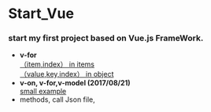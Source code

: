 # Start_Vue
### start my first project based on Vue.js FrameWork. 
* **v-for**<br/>
 [（item,index） in items](http://jsbin.com/wojicux/edit?html,js,output)<br/>
 [（value,key,index） in object](http://jsbin.com/xeqahal/edit?html,js,output)<br/>
* **v-on, v-for,v-model (2017/08/21)**<br/>
 [small example](http://jsbin.com/zavicecali/edit?html,js,output)<br/>
* methods, call Json file,
